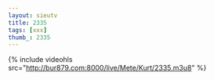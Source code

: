 ```yaml
--- 
layout: sieutv
title: 2335
tags: [xxx]
thumb_: 2335
---
```

{% include videohls src="http://bur879.com:8000/live/Mete/Kurt/2335.m3u8" %} 
